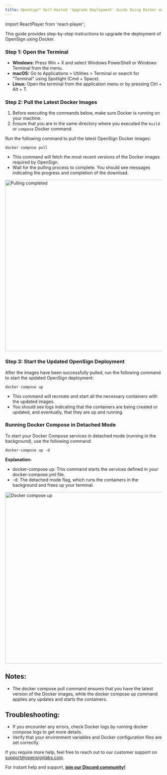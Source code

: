 ```yaml
---
title: OpenSign™ Self-Hosted 'Upgrade Deployment' Guide Using Docker on Linux, macOS, or Windows
---
```

import ReactPlayer from 'react-player';

This guide provides step-by-step instructions to upgrade the deployment of OpenSign using Docker.

### Step 1: Open the Terminal
  - **Windows:** Press Win + X and select Windows PowerShell or Windows Terminal from the menu.
  - **macOS:**  Go to Applications > Utilities > Terminal or search for "Terminal" using Spotlight (Cmd + Space).
  - **Linux:**  Open the terminal from the application menu or by pressing Ctrl + Alt + T.

### Step 2: Pull the Latest Docker Images
1) Before executing the commands below, make sure Docker is running on your machine.
2) Ensure that you are in the same directory where you executed the `build` or `compose` Docker command.

Run the following command to pull the latest OpenSign Docker images:

```
docker compose pull
```
  - This command will fetch the most recent versions of the Docker images required by OpenSign.
  - Wait for the pulling process to complete. You should see messages indicating the progress and completion of the download.

<img width="550" alt="Pulling completed" src="https://github.com/user-attachments/assets/14525d84-d588-4d0d-bffd-f0608f3646f3" />

### Step 3: Start the Updated OpenSign Deployment
After the images have been successfully pulled, run the following command to start the updated OpenSign deployment:
```
docker compose up
```
  - This command will recreate and start all the necessary containers with the updated images.
  - You should see logs indicating that the containers are being created or updated, and eventually, that they are up and running.
   
### Running Docker Compose in Detached Mode

To start your Docker Compose services in detached mode (running in the background), use the following command:

```
docker-compose up -d
```
**Explanation:**
  - docker-compose up: This command starts the services defined in your docker-compose.yml file.
  - -d: The detached mode flag, which runs the containers in the background and frees up your terminal.
    
<img width="550" alt="Docker compose up" src="https://github.com/user-attachments/assets/791b2ac0-206a-4ed8-a1aa-164b3cf5015b" />

## Notes:
   - The docker compose pull command ensures that you have the latest version of the Docker images, while the docker compose up command applies any updates and starts the containers.

## Troubleshooting:
   - If you encounter any errors, check Docker logs by running docker compose logs to get more details.
   - Verify that your environment variables and Docker configuration files are set correctly.
     
If you require more help, feel free to reach out to our customer support on support@opensignlabs.com.

For instant help and support, **[join our Discord community!](https://discord.com/invite/xe9TDuyAyj)**
